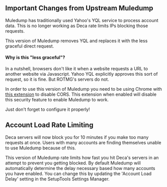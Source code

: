 ##  Important Changes from Upstream Muledump

Muledump has traditionally used Yahoo's YQL service to process account data. This is no longer working as Deca rate limits IPs blocking those requests.

This version of Muledump removes YQL and replaces it with the less graceful direct request.

#### Why is this "less graceful"?

In a nutshell, browsers don't like it when a website requests a URL to another website via Javascript. Yahoo YQL explicitly approves this sort of request, so it is fine. But ROTMG's servers do not.

In order to use this version of Muledump you need to be using Chrome with [this extension](https://chrome.google.com/webstore/detail/allow-control-allow-origi/nlfbmbojpeacfghkpbjhddihlkkiljbi) to disable CORS. This extension when enabled will disable this security feature to enable Muledump to work. 

Just don't forget to configure it properly!

## Account Load Rate Limiting

Deca servers will now block you for 10 minutes if you make too many requests at once. Users with many accounts are finding themselves unable to use Muledump because of this.

This version of Muledump rate limits how fast you hit Deca's servers in an attempt to prevent you getting blocked. By default Muledump will automatically determine the delay necessary based how many accounts you have enabled. You can change this by updating the 'Account Load Delay' setting in the SetupTools Settings Manager.
